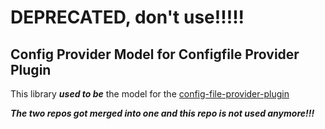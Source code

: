 # DEPRECATED, don't use!!!!!


Config Provider Model for Configfile Provider Plugin
---

This library ***used to be*** the model for the [config-file-provider-plugin](https://wiki.jenkins-ci.org/display/JENKINS/Config+File+Provider+Plugin) 

***The two repos got merged into one and this repo is not used anymore!!!***



